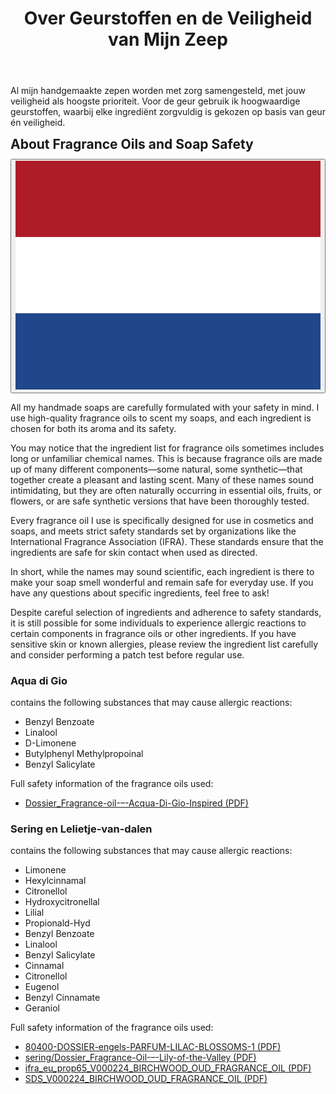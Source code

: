 ﻿---
title: "Over Geurstoffen en de Veiligheid van Mijn Zeep"
layout: single
author_profile: true
tags: zeep
excerpt_separator: <!--more-->
header:
    overlay_image: random
    overlay_filter: 0.3
    teaser: /assets/images/bull200px.webp
comments: true
---  
  Al mijn handgemaakte zepen worden met zorg samengesteld, met jouw veiligheid als hoogste prioriteit. Voor de geur gebruik ik hoogwaardige geurstoffen, waarbij elke ingrediënt zorgvuldig is gekozen op basis van geur én veiligheid.
<!--more-->
<style>
.page__content > p:first-child {
  display: none;
}
</style>

<div class="lang-content lang-nl" style="display:none;">
  <div class="lang-header">
    <h2 style="margin: 0.5em 0 0.5em;">Over Geurstoffen en de Veiligheid van Mijn Zeep</h2>
    <div class="lang-switcher">
      <button id="lang-toggle" onclick="toggleLang()">
        <img id="lang-flag" src="/assets/images/ui/gb.svg" alt="English flag">
      </button>
    </div>
  </div>
  <p>
  
    Al mijn handgemaakte zepen worden met zorg samengesteld, met jouw veiligheid als hoogste prioriteit. Voor de geur gebruik ik hoogwaardige geurstoffen, waarbij elke ingrediënt zorgvuldig is gekozen op basis van geur én veiligheid.
  </p>
  <p>
    Je zult misschien merken dat de ingrediëntenlijst van geurstoffen soms lange of onbekende chemische namen bevat. Dit komt doordat geurstoffen bestaan uit veel verschillende componenten—sommige natuurlijk, sommige synthetisch—die samen zorgen voor een aangename en langdurige geur. Veel van deze namen klinken misschien spannend, maar ze komen vaak van nature voor in etherische oliën, fruit of bloemen, of het zijn veilige synthetische varianten die uitgebreid zijn getest.
  </p>
  <p>
    Elke geurstof die ik gebruik is speciaal ontwikkeld voor gebruik in cosmetica en zeep, en voldoet aan strenge veiligheidsnormen van organisaties zoals de International Fragrance Association (IFRA). Deze normen zorgen ervoor dat de ingrediënten veilig zijn voor contact met de huid, mits ze op de juiste manier worden gebruikt.
  </p>
  <p>
    Kortom: hoewel de namen soms wetenschappelijk klinken, zijn alle ingrediënten zorgvuldig gekozen om jouw zeep heerlijk te laten ruiken én veilig te houden voor dagelijks gebruik. Heb je vragen over specifieke ingrediënten? Laat het gerust weten!
  </p>
  <p>
    Ondanks de zorgvuldige selectie van ingrediënten en het naleven van veiligheidsnormen, is het mogelijk dat sommige mensen allergische reacties krijgen op bepaalde bestanddelen in geurstoffen of andere ingrediënten. Heb je een gevoelige huid of bekende allergieën? Bekijk dan de ingrediëntenlijst goed en overweeg een patchtest voordat je het product regelmatig gebruikt.
  </p>

  <h3>Aqua di Gio</h3>
  <p>
    Bevat de volgende stoffen die mogelijk allergische reacties kunnen veroorzaken:
  </p>
  <ul class="allergen-list">
    <li>Benzyl Benzoate</li>
    <li>Linalool</li>
    <li>D-Limonene</li>
    <li>Butylphenyl Methylpropoinal</li>
    <li>Benzyl Salicylate</li>
  </ul>
  <p>
    Volledige veiligheidsinformatie van de gebruikte parfum olieën:
  </p>
  <ul class="allergen-list">
    <li>
      <a href="/assets/pdf/aquadigio/Dossier_Fragrance-oil-–-Acqua-Di-Gio-Inspired.pdf" target="_blank" rel="noopener">
        Dossier_Fragrance-oil-–-Acqua-Di-Gio-Inspired (PDF)
      </a>
    </li>
  </ul>

  <h3>Sering en Lelietje-van-dalen</h3>
  <p>
    Bevat de volgende stoffen die mogelijk allergische reacties kunnen veroorzaken:
  </p>
  <ul class="allergen-list">
    <li>Limonene</li>
    <li>Hexylcinnamal</li>
    <li>Citronellol</li>
    <li>Hydroxycitronellal</li>
    <li>Lilial</li>
    <li>Propionald-Hyd</li>
    <li>Benzyl Benzoate</li>
    <li>Linalool</li>
    <li>Benzyl Salicylate</li>
    <li>Cinnamal</li>
    <li>Citronellol</li>
    <li>Eugenol</li>
    <li>Benzyl Cinnamate</li>
    <li>Geraniol</li>
  </ul>
  <p>
    Volledige veiligheidsinformatie van de gebruikte parfum olieën:
  </p>
  <ul class="allergen-list">
    <li>
      <a href="/assets/pdf/sering/80400-DOSSIER-engels-PARFUM-LILAC-BLOSSOMS-1.pdf" target="_blank" rel="noopener">
        80400-DOSSIER-engels-PARFUM-LILAC-BLOSSOMS (PDF)
      </a>
    </li>
    <li>
      <a href="/assets/pdf/sering/Dossier_Fragrance-Oil-–-Lily-of-the-Valley.pdf" target="_blank" rel="noopener">
        Dossier_Fragrance-Oil-–-Lily-of-the-Valley (PDF)
      </a>
    </li>
    <li>
      <a href="/assets/pdf/sering/ifra_eu_prop65_V000224_BIRCHWOOD_OUD_FRAGRANCE_OIL-1.pdf" target="_blank" rel="noopener">
        ifra_eu_prop65_V000224_BIRCHWOOD_OUD_FRAGRANCE_OIL (PDF)
      </a>
    </li>
    <li>
      <a href="/assets/pdf/sering/SDS_V000224_BIRCHWOOD_OUD_FRAGRANCE_OIL-1.pdf" target="_blank" rel="noopener">
        DSDS_V000224_BIRCHWOOD_OUD_FRAGRANCE_OIL (PDF)
      </a>
    </li>
  </ul>
</div>

<div class="lang-content lang-en">
  <div class="lang-header">
    <h2 style="margin: 0.5em 0 0.5em;">About Fragrance Oils and Soap Safety</h2>
    <div class="lang-switcher">
      <button id="lang-toggle" onclick="toggleLang()">
        <img id="lang-flag" src="/assets/images/ui/nl.svg" alt="Dutch flag">
      </button>
    </div>
  </div>
  <p>
  
  All my handmade soaps are carefully formulated with your safety in mind. I use high-quality fragrance oils to scent my soaps, and each ingredient is chosen for both its aroma and its safety.
   </p>
  <p>
  You may notice that the ingredient list for fragrance oils sometimes includes long or unfamiliar chemical names. This is because fragrance oils are made up of many different components—some natural, some synthetic—that together create a pleasant and lasting scent. Many of these names sound intimidating, but they are often naturally occurring in essential oils, fruits, or flowers, or are safe synthetic versions that have been thoroughly tested.
   </p>
  <p>
  Every fragrance oil I use is specifically designed for use in cosmetics and soaps, and meets strict safety standards set by organizations like the International Fragrance Association (IFRA). These standards ensure that the ingredients are safe for skin contact when used as directed.
   </p>
  <p>
  In short, while the names may sound scientific, each ingredient is there to make your soap smell wonderful and remain safe for everyday use. If you have any questions about specific ingredients, feel free to ask!
   </p>
  <p>
  Despite careful selection of ingredients and adherence to safety standards, it is still possible for some individuals to experience allergic reactions to certain components in fragrance oils or other ingredients. If you have sensitive skin or known allergies, please review the ingredient list carefully and consider performing a patch test before regular use.
   </p>
  <p>

  <h3>Aqua di Gio</h3> 
  <p>
  contains the following substances that may cause allergic reactions:
  </p> 
  <ul class="allergen-list">
    <li>Benzyl Benzoate</li>
    <li>Linalool</li>
    <li>D-Limonene</li>
    <li>Butylphenyl Methylpropoinal</li>
    <li>Benzyl Salicylate</li>
   </ul>
 
  <p>
  Full safety information of the fragrance oils used:
  </p>
  <ul class="allergen-list">
    <li>
      <a href="/assets/pdf/aquadigio/Dossier_Fragrance-oil-–-Acqua-Di-Gio-Inspired.pdf" target="_blank" rel="noopener">
        Dossier_Fragrance-oil-–-Acqua-Di-Gio-Inspired (PDF)
      </a>
    </li>
  </ul>

 <h3> Sering en Lelietje-van-dalen</h3>
 <p>
  contains the following substances that may cause allergic reactions:
  </p>
<ul class="allergen-list">
    <li>Limonene</li>
    <li>Hexylcinnamal</li>
    <li>Citronellol</li>
    <li>Hydroxycitronellal</li>
    <li>Lilial</li>
    <li>Propionald-Hyd</li>
    <li>Benzyl Benzoate</li>
    <li>Linalool</li>
    <li>Benzyl Salicylate</li>
    <li>Cinnamal</li>
    <li>Citronellol</li>
    <li>Eugenol</li>
    <li>Benzyl Cinnamate</li>
    <li>Geraniol</li>
</ul>
  
  <p>
  Full safety information of the fragrance oils used:</p>
  
<ul class="allergen-list">
    <li>
        <a href="/assets/pdf/sering/80400-DOSSIER-engels-PARFUM-LILAC-BLOSSOMS-1.pdf" target="_blank" rel="noopener">
            80400-DOSSIER-engels-PARFUM-LILAC-BLOSSOMS-1 (PDF)
        </a>
    </li>
    <li>
        <a href="/assets/pdf/sering/Dossier_Fragrance-Oil-–-Lily-of-the-Valley.pdf" target="_blank" rel="noopener">
            sering/Dossier_Fragrance-Oil-–-Lily-of-the-Valley (PDF)
        </a>
    </li>
    <li>
        <a href="/assets/pdf/sering/ifra_eu_prop65_V000224_BIRCHWOOD_OUD_FRAGRANCE_OIL-1.pdf" target="_blank" rel="noopener">
            ifra_eu_prop65_V000224_BIRCHWOOD_OUD_FRAGRANCE_OIL (PDF)
        </a>
    </li>
    <li>
        <a href="/assets/pdf/sering/SDS_V000224_BIRCHWOOD_OUD_FRAGRANCE_OIL-1.pdf" target="_blank" rel="noopener">
            SDS_V000224_BIRCHWOOD_OUD_FRAGRANCE_OIL (PDF)
        </a>
    </li>
</ul>
</p>
</div>